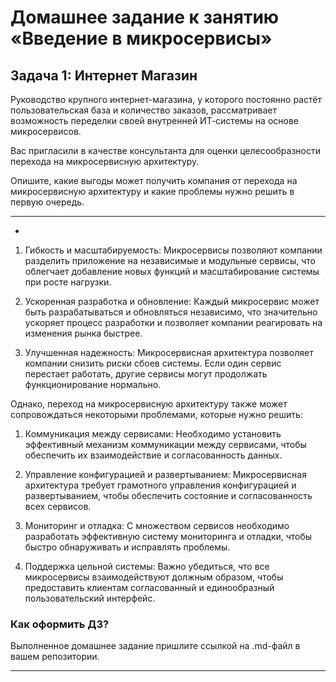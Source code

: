 # Домашнее задание к занятию «Введение в микросервисы»

## Задача 1: Интернет Магазин

Руководство крупного интернет-магазина, у которого постоянно растёт пользовательская база и количество заказов, рассматривает возможность переделки своей внутренней   ИТ-системы на основе микросервисов. 

Вас пригласили в качестве консультанта для оценки целесообразности перехода на микросервисную архитектуру. 

Опишите, какие выгоды может получить компания от перехода на микросервисную архитектуру и какие проблемы нужно решить в первую очередь.

---
* 
1. Гибкость и масштабируемость: Микросервисы позволяют компании разделить приложение на независимые и модульные сервисы, что облегчает добавление новых функций и масштабирование системы при росте нагрузки.

2. Ускоренная разработка и обновление: Каждый микросервис может быть разрабатываться и обновляться независимо, что значительно ускоряет процесс разработки и позволяет компании реагировать на изменения рынка быстрее.

3. Улучшенная надежность: Микросервисная архитектура позволяет компании снизить риски сбоев системы. Если один сервис перестает работать, другие сервисы могут продолжать функционирование нормально.

Однако, переход на микросервисную архитектуру также может сопровождаться некоторыми проблемами, которые нужно решить:

1. Коммуникация между сервисами: Необходимо установить эффективный механизм коммуникации между сервисами, чтобы обеспечить их взаимодействие и согласованность данных.

2. Управление конфигурацией и развертыванием: Микросервисная архитектура требует грамотного управления конфигурацией и развертыванием, чтобы обеспечить состояние и согласованность всех сервисов.

3. Мониторинг и отладка: С множеством сервисов необходимо разработать эффективную систему мониторинга и отладки, чтобы быстро обнаруживать и исправлять проблемы.

4. Поддержка цельной системы: Важно убедиться, что все микросервисы взаимодействуют должным образом, чтобы предоставить клиентам согласованный и единообразный пользовательский интерфейс.

### Как оформить ДЗ?

Выполненное домашнее задание пришлите ссылкой на .md-файл в вашем репозитории.

---
